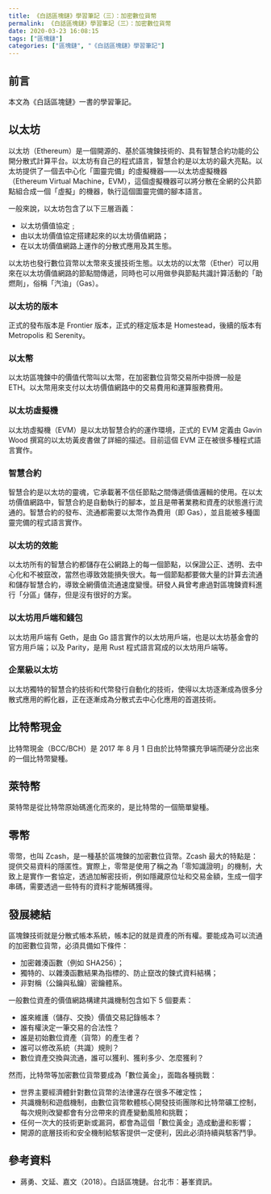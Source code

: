 ```yaml
---
title: 《白話區塊鏈》學習筆記（三）：加密數位貨幣
permalink: 《白話區塊鏈》學習筆記（三）：加密數位貨幣
date: 2020-03-23 16:08:15
tags: ["區塊鏈"]
categories: ["區塊鏈", "《白話區塊鏈》學習筆記"]
---
```


## 前言

本文為《白話區塊鏈》一書的學習筆記。

## 以太坊

以太坊（Ethereum）是一個開源的、基於區塊鍊技術的、具有智慧合約功能的公開分散式計算平台。以太坊有自己的程式語言，智慧合約是以太坊的最大亮點。以太坊提供了一個去中心化「圖靈完備」的虛擬機器——以太坊虛擬機器（Ethereum Virtual Machine，EVM），這個虛擬機器可以將分散在全網的公共節點組合成一個「虛擬」的機器，執行這個圖靈完備的腳本語言。

一般來說，以太坊包含了以下三層涵義：

- 以太坊價值協定﹔
- 由以太坊價值協定搭建起來的以太坊價值網路；
- 在以太坊價值網路上運作的分散式應用及其生態。

以太坊也發行數位貨幣以太幣來支援技術生態。以太坊的以太幣（Ether）可以用來在以太坊價值網路的節點間傳遞，同時也可以用做參與節點共識計算活動的「助燃劑」，俗稱「汽油」（Gas）。

### 以太坊的版本

正式的發布版本是 Frontier 版本，正式的穩定版本是 Homestead，後續的版本有 Metropolis 和 Serenity。

### 以太幣

以太坊區塊鍊中的價值代幣叫以太幣，在加密數位貨幣交易所中掛牌一般是 ETH。以太幣用來支付以太坊價值網路中的交易費用和運算服務費用。

### 以太坊虛擬機

以太坊虛擬機（EVM）是以太坊智慧合約的運作環境，正式的 EVM 定義由 Gavin Wood 撰寫的以太坊黃皮書做了詳細的描述。目前這個 EVM 正在被很多種程式語言實作。

### 智慧合約

智慧合約是以太坊的靈魂，它承載著不信任節點之間傳遞價值邏輯的使用。在以太坊價值網路中，智慧合約是自動執行的腳本，並且是帶著業務和資產的狀態進行流通的。智慧合約的發布、流通都需要以太幣作為費用（即 Gas），並且能被多種圖靈完備的程式語言實作。

### 以太坊的效能

以太坊所有的智慧合約都儲存在公網路上的每一個節點，以保證公正、透明、去中心化和不被竄改，當然也導致效能損失很大。每一個節點都要做大量的計算去流通和儲存智慧合約，導致全網價值流通速度變慢。研發人員曾考慮過對區塊鍊資料進行「分區」儲存，但是沒有很好的方案。

### 以太坊用戶端和錢包

以太坊用戶端有 Geth，是由 Go 語言實作的以太坊用戶端，也是以太坊基金會的官方用戶端；以及 Parity，是用 Rust 程式語言寫成的以太坊用戶端等。

### 企業級以太坊

以太坊獨特的智慧合約技術和代幣發行自動化的技術，使得以太坊逐漸成為很多分散式應用的孵化器，正在逐漸成為分散式去中心化應用的首選技術。

## 比特幣現金

比特幣現金（BCC/BCH）是 2017 年 8 月 1 日由於比特幣擴充爭端而硬分岔出來的一個比特幣變種。

## 萊特幣

萊特幣是從比特幣原始碼進化而來的，是比特幣的一個簡單變種。

## 零幣

零幣，也叫 Zcash，是一種基於區塊鍊的加密數位貨幣。Zcash 最大的特點是：提供交易資料的隱匿性。實際上，零幣是使用了稱之為「零知識證明」的機制，大致上是實作一套協定，透過加解密技術，例如隱藏原位址和交易金額，生成一個字串碼，需要透過一些特有的資料才能解碼獲得。

## 發展總結

區塊鍊技術就是分散式帳本系統，帳本記的就是資產的所有權。要能成為可以流通的加密數位貨幣，必須具備如下條件：

- 加密雜湊函數（例如 SHA256）；
- 獨特的、以雜湊函數結果為指標的、防止竄改的鍊式資料結構；
- 非對稱（公鑰與私鑰）密鑰體系。

一般數位資產的價值網路構建共識機制包含如下 5 個要素：

- 誰來維護（儲存、交換）價值交易記錄帳本？
- 誰有權決定一筆交易的合法性？
- 誰是初始數位資產（貨幣）的產生者？
- 誰可以修改系統（共識）規則？
- 數位資產交換與流通，誰可以獲利、獲利多少、怎麼獲利？

然而，比特幣等加密數位貨幣要成為「數位黃金」，面臨各種挑戰：

- 世界主要經濟體針對數位貨幣的法律還存在很多不確定性；
- 共識機制和遊戲機制，由數位貨幣軟體核心開發技術團隊和比特幣礦工控制，每次規則改變都會有分岔帶來的資產變動風險和挑戰；
- 任何一次大的技術更新或漏洞，都會為這個「數位黃金」造成動盪和影響；
- 開源的底層技術和安全機制給駭客提供一定便利，因此必須持續與駭客鬥爭。

## 參考資料

- 蔣勇、文延、嘉文（2018）。白話區塊鏈。台北市：碁峯資訊。

